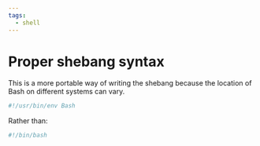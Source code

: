 ```yaml
---
tags:
  - shell
---
```


# Proper shebang syntax

This is a more portable way of writing the shebang because the location of Bash
on different systems can vary.

```bash
#!/usr/bin/env Bash
```

Rather than:

```bash
#!/bin/bash
```
